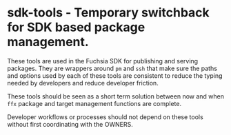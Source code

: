 # sdk-tools - Temporary switchback for SDK based package management.

These tools are used in the Fuchsia SDK for publishing and serving packages.
They are wrappers around `pm` and `ssh` that make sure the paths and options
used by each of these tools are consistent to reduce the typing needed by developers
and reduce developer friction.

These tools should be seen as a short term solution between now and when
`ffx` package and target management functions are complete. 

Developer workflows or processes should not depend on these tools without first
coordinating with the OWNERS. 

